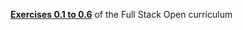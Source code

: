 **[Exercises 0.1 to 0.6](https://fullstackopen.com/en/part0/fundamentals_of_web_apps#exercises-0-1-0-6)** of the Full Stack Open curriculum 
